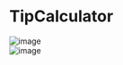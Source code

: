 # TipCalculator

![image](https://github.com/limafgustavo/MegasenaGenerator/assets/136847064/276c558a-1fd9-41d1-bb83-803349e5897a)
\
![image](https://github.com/limafgustavo/MegasenaGenerator/assets/136847064/ab077910-7bb1-4740-8db0-2d5dda09f969)
